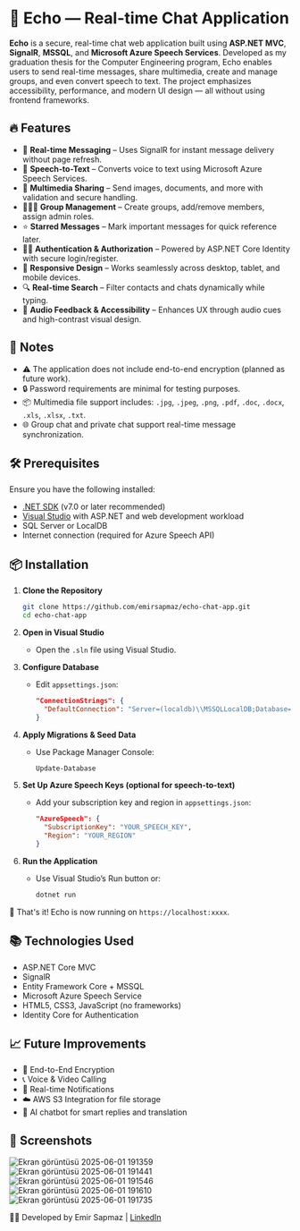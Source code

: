 # 📡 Echo — Real-time Chat Application

**Echo** is a secure, real-time chat web application built using **ASP.NET MVC**, **SignalR**, **MSSQL**, and **Microsoft Azure Speech Services**. Developed as my graduation thesis for the Computer Engineering program, Echo enables users to send real-time messages, share multimedia, create and manage groups, and even convert speech to text. The project emphasizes accessibility, performance, and modern UI design — all without using frontend frameworks.

## 🔥 Features
- 💬 **Real-time Messaging** – Uses SignalR for instant message delivery without page refresh.
- 🎤 **Speech-to-Text** – Converts voice to text using Microsoft Azure Speech Services.
- 📂 **Multimedia Sharing** – Send images, documents, and more with validation and secure handling.
- 🧑‍🤝‍🧑 **Group Management** – Create groups, add/remove members, assign admin roles.
- ⭐ **Starred Messages** – Mark important messages for quick reference later.
- 🧑‍💻 **Authentication & Authorization** – Powered by ASP.NET Core Identity with secure login/register.
- 📱 **Responsive Design** – Works seamlessly across desktop, tablet, and mobile devices.
- 🔍 **Real-time Search** – Filter contacts and chats dynamically while typing.
- 🎨 **Audio Feedback & Accessibility** – Enhances UX through audio cues and high-contrast visual design.

## 🚧 Notes
- ⚠️ The application does not include end-to-end encryption (planned as future work).
- 🔒 Password requirements are minimal for testing purposes.
- 📦 Multimedia file support includes: `.jpg`, `.jpeg`, `.png`, `.pdf`, `.doc`, `.docx`, `.xls`, `.xlsx`, `.txt`.
- 🌐 Group chat and private chat support real-time message synchronization.

## 🛠️ Prerequisites
Ensure you have the following installed:
- [.NET SDK](https://dotnet.microsoft.com/en-us/download) (v7.0 or later recommended)
- [Visual Studio](https://visualstudio.microsoft.com/) with ASP.NET and web development workload
- SQL Server or LocalDB
- Internet connection (required for Azure Speech API)

## 📦 Installation

1. **Clone the Repository**
   ```bash
   git clone https://github.com/emirsapmaz/echo-chat-app.git
   cd echo-chat-app
   ```

2. **Open in Visual Studio**
   - Open the `.sln` file using Visual Studio.

3. **Configure Database**
   - Edit `appsettings.json`:
     ```json
     "ConnectionStrings": {
       "DefaultConnection": "Server=(localdb)\\MSSQLLocalDB;Database=EchoDB;Trusted_Connection=True;"
     }
     ```

4. **Apply Migrations & Seed Data**
   - Use Package Manager Console:
     ```sh
     Update-Database
     ```

5. **Set Up Azure Speech Keys (optional for speech-to-text)**
   - Add your subscription key and region in `appsettings.json`:
     ```json
     "AzureSpeech": {
       "SubscriptionKey": "YOUR_SPEECH_KEY",
       "Region": "YOUR_REGION"
     }
     ```

6. **Run the Application**
   - Use Visual Studio’s Run button or:
     ```sh
     dotnet run
     ```

🎉 That's it! Echo is now running on `https://localhost:xxxx`.

## 📚 Technologies Used
- ASP.NET Core MVC
- SignalR
- Entity Framework Core + MSSQL
- Microsoft Azure Speech Service
- HTML5, CSS3, JavaScript (no frameworks)
- Identity Core for Authentication

## 📈 Future Improvements
- 🔐 End-to-End Encryption
- 📞 Voice & Video Calling
- 🔔 Real-time Notifications
- ☁️ AWS S3 Integration for file storage
- 🤖 AI chatbot for smart replies and translation

## 📸 Screenshots
![Ekran görüntüsü 2025-06-01 191359](https://github.com/user-attachments/assets/9ea2950d-5920-4c5e-a096-904c2e652865)
![Ekran görüntüsü 2025-06-01 191441](https://github.com/user-attachments/assets/32848239-1915-4602-9bdf-384961d262ee)
![Ekran görüntüsü 2025-06-01 191546](https://github.com/user-attachments/assets/0383bf4c-4f92-443d-8a42-c41b26208d96)
![Ekran görüntüsü 2025-06-01 191610](https://github.com/user-attachments/assets/b3e0a909-8cd0-4b93-b0f7-0b7a6bfe02b6)
![Ekran görüntüsü 2025-06-01 191735](https://github.com/user-attachments/assets/5a2902d3-a2a2-402c-9cda-fc0153cae15c)


👨‍💻 Developed by Emir Sapmaz | [LinkedIn](https://linkedin.com/in/emirsapmaz)
